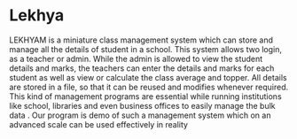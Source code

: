 # Lekhya

LEKHYAM is a miniature class management system which can store and manage all the details of student in a school.
This system allows two login, as a teacher or admin. While the admin is allowed to view the student details and marks, the teachers can enter the details and marks for each student as well as view or calculate the class average and topper. All details are stored in a file, so that it can be reused and modifies whenever required.
This kind of management programs are essential while running institutions like school, libraries and even business offices to easily manage the bulk data . Our program is demo of such a management system which on an advanced scale can be used effectively in reality


